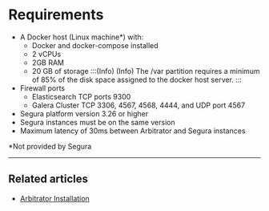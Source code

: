 # Requirements

* A Docker host (Linux machine*) with:
    * Docker and docker-compose installed
    * 2 vCPUs
    * 2GB RAM
    * 20 GB of storage
:::(Info) (Info)
The /var partition requires a minimum of 85% of the disk space assigned to the docker host server.
:::
* Firewall ports
    * Elasticsearch TCP ports 9300
    * Galera Cluster TCP 3306, 4567, 4568, 4444, and UDP port 4567
* Segura platform version 3.26 or higher
* Segura instances must be on the same version
* Maximum latency of 30ms between Arbitrator and Segura instances

*Not provided by Segura

---

## Related articles

- [Arbitrator Installation](/v4/docs/arbitrator-installation)